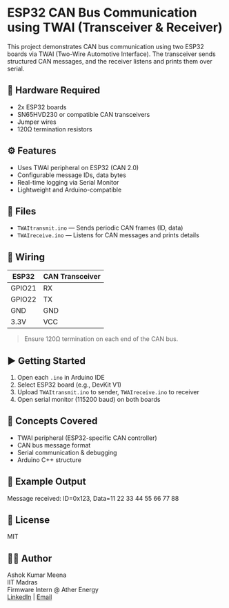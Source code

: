 # ESP32 CAN Bus Communication using TWAI (Transceiver & Receiver)

This project demonstrates CAN bus communication using two ESP32 boards via TWAI (Two-Wire Automotive Interface). The transceiver sends structured CAN messages, and the receiver listens and prints them over serial.

## 🔧 Hardware Required
- 2x ESP32 boards
- SN65HVD230 or compatible CAN transceivers
- Jumper wires
- 120Ω termination resistors

## ⚙️ Features
- Uses TWAI peripheral on ESP32 (CAN 2.0)
- Configurable message IDs, data bytes
- Real-time logging via Serial Monitor
- Lightweight and Arduino-compatible

## 📂 Files
- `TWAItransmit.ino` — Sends periodic CAN frames (ID, data)
- `TWAIreceive.ino` — Listens for CAN messages and prints details

## 🔌 Wiring
| ESP32 | CAN Transceiver |
|-------|-----------------|
| GPIO21 | RX              |
| GPIO22 | TX              |
| GND   | GND             |
| 3.3V  | VCC             |

> Ensure 120Ω termination on each end of the CAN bus.

## ▶️ Getting Started

1. Open each `.ino` in Arduino IDE
2. Select ESP32 board (e.g., DevKit V1)
3. Upload `TWAItransmit.ino` to sender, `TWAIreceive.ino` to receiver
4. Open serial monitor (115200 baud) on both boards

## 🧠 Concepts Covered
- TWAI peripheral (ESP32-specific CAN controller)
- CAN bus message format
- Serial communication & debugging
- Arduino C++ structure

## 📸 Example Output
Message received: ID=0x123, Data=11 22 33 44 55 66 77 88


## 📜 License
MIT

## 🙋‍♂️ Author
Ashok Kumar Meena  
IIT Madras  
Firmware Intern @ Ather Energy  
[LinkedIn](https://www.linkedin.com/in/yourprofile) | [Email](mailto:your@email.com)

